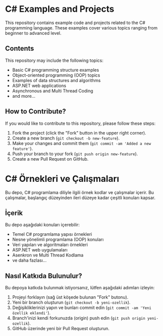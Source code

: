 # C# Examples and Projects

This repository contains example code and projects related to the C# programming language. These examples cover various topics ranging from beginner to advanced level.

## Contents

This repository may include the following topics:

- Basic C# programming structure examples
- Object-oriented programming (OOP) topics
- Examples of data structures and algorithms
- ASP.NET web applications
- Asynchronous and Multi Thread Coding
- and more...

## How to Contribute?

If you would like to contribute to this repository, please follow these steps:

1. Fork the project (click the "Fork" button in the upper right corner).
2. Create a new branch (`git checkout -b new-feature`).
3. Make your changes and commit them (`git commit -am 'Added a new feature'`).
4. Push your branch to your fork (`git push origin new-feature`).
5. Create a new Pull Request on GitHub.

# C# Örnekleri ve Çalışmaları

Bu depo, C# programlama diliyle ilgili örnek kodlar ve çalışmalar içerir. Bu çalışmalar, başlangıç düzeyinden ileri düzeye kadar çeşitli konuları kapsar.

## İçerik

Bu depo aşağıdaki konuları içerebilir:

- Temel C# programlama yapısı örnekleri
- Nesne yönelimli programlama (OOP) konuları
- Veri yapıları ve algoritmaları örnekleri
- ASP.NET web uygulamaları
- Asenkron ve Multi Thread Kodlama
- ve daha fazlası...

## Nasıl Katkıda Bulunulur?

Bu depoya katkıda bulunmak istiyorsanız, lütfen aşağıdaki adımları izleyin:

1. Projeyi forklayın (sağ üst köşede bulunan "Fork" butonu).
2. Yeni bir branch oluşturun (`git checkout -b yeni-ozellik`).
3. Değişikliklerinizi yapın ve bunları commit edin (`git commit -am 'Yeni özellik eklendi'`).
4. Branch'inizi kendi forkunuzda (origin) push edin (`git push origin yeni-ozellik`).
5. GitHub üzerinde yeni bir Pull Request oluşturun.
